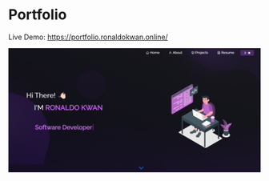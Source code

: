 # Portfolio

Live Demo: https://portfolio.ronaldokwan.online/

[![portfolio](./images/portfolio.png)](https://portfolio.ronaldokwan.online/)
